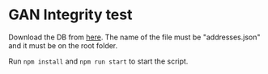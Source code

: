 # GAN Integrity test

Download the DB from [here](https://github.com/gandevops/backend-code-challenge/blob/master/addresses.json). 
The name of the file must be "addresses.json" and it must be on the root folder.

Run `npm install` and `npm run start` to start the script.
